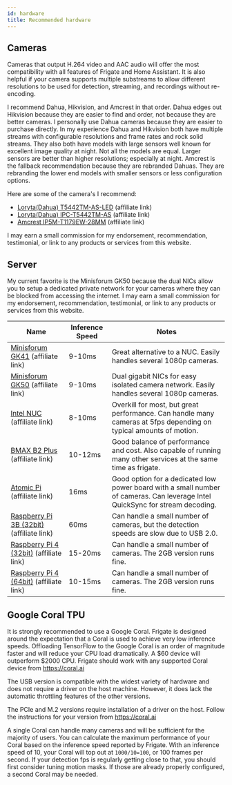 ```yaml
---
id: hardware
title: Recommended hardware
---
```


## Cameras

Cameras that output H.264 video and AAC audio will offer the most compatibility with all features of Frigate and Home Assistant. It is also helpful if your camera supports multiple substreams to allow different resolutions to be used for detection, streaming, and recordings without re-encoding.

I recommend Dahua, Hikvision, and Amcrest in that order. Dahua edges out Hikvision because they are easier to find and order, not because they are better cameras. I personally use Dahua cameras because they are easier to purchase directly. In my experience Dahua and Hikvision both have multiple streams with configurable resolutions and frame rates and rock solid streams. They also both have models with large sensors well known for excellent image quality at night. Not all the models are equal. Larger sensors are better than higher resolutions; especially at night. Amcrest is the fallback recommendation because they are rebranded Dahuas. They are rebranding the lower end models with smaller sensors or less configuration options.

Here are some of the camera's I recommend:

- [Loryta(Dahua) T5442TM-AS-LED](https://amzn.to/2Wck2hQ) (affiliate link)
- [Loryta(Dahua) IPC-T5442TM-AS](https://amzn.to/39FODrm) (affiliate link)
- [Amcrest IP5M-T1179EW-28MM](https://amzn.to/39H1zgt) (affiliate link)

I may earn a small commission for my endorsement, recommendation, testimonial, or link to any products or services from this website.

## Server

My current favorite is the Minisforum GK50 because the dual NICs allow you to setup a dedicated private network for your cameras where they can be blocked from accessing the internet. I may earn a small commission for my endorsement, recommendation, testimonial, or link to any products or services from this website.

| Name                                                                | Inference Speed | Notes                                                                                                                         |
| ------------------------------------------------------------------- | --------------- | ----------------------------------------------------------------------------------------------------------------------------- |
| [Minisforum GK41](https://amzn.to/3kI0njr) (affiliate link)         | 9-10ms          | Great alternative to a NUC. Easily handles several 1080p cameras.                                                             |
| [Minisforum GK50](https://amzn.to/3m49yKk) (affiliate link)         | 9-10ms          | Dual gigabit NICs for easy isolated camera network. Easily handles several 1080p cameras.                                     |
| [Intel NUC](https://amzn.to/3kImYMT) (affiliate link)               | 8-10ms          | Overkill for most, but great performance. Can handle many cameras at 5fps depending on typical amounts of motion.             |
| [BMAX B2 Plus](https://amzn.to/3uccBnD) (affiliate link)            | 10-12ms         | Good balance of performance and cost. Also capable of running many other services at the same time as frigate.                |
| [Atomic Pi](https://amzn.to/3i9YRVw) (affiliate link)               | 16ms            | Good option for a dedicated low power board with a small number of cameras. Can leverage Intel QuickSync for stream decoding. |
| [Raspberry Pi 3B (32bit)](https://amzn.to/3lZUi16) (affiliate link) | 60ms            | Can handle a small number of cameras, but the detection speeds are slow due to USB 2.0.                                       |
| [Raspberry Pi 4 (32bit)](https://amzn.to/2ZpgDNW) (affiliate link)  | 15-20ms         | Can handle a small number of cameras. The 2GB version runs fine.                                                              |
| [Raspberry Pi 4 (64bit)](https://amzn.to/2ZpgDNW) (affiliate link)  | 10-15ms         | Can handle a small number of cameras. The 2GB version runs fine.                                                              |

## Google Coral TPU

It is strongly recommended to use a Google Coral. Frigate is designed around the expectation that a Coral is used to achieve very low inference speeds. Offloading TensorFlow to the Google Coral is an order of magnitude faster and will reduce your CPU load dramatically. A $60 device will outperform $2000 CPU. Frigate should work with any supported Coral device from https://coral.ai

The USB version is compatible with the widest variety of hardware and does not require a driver on the host machine. However, it does lack the automatic throttling features of the other versions.

The PCIe and M.2 versions require installation of a driver on the host. Follow the instructions for your version from https://coral.ai

A single Coral can handle many cameras and will be sufficient for the majority of users. You can calculate the maximum performance of your Coral based on the inference speed reported by Frigate. With an inference speed of 10, your Coral will top out at `1000/10=100`, or 100 frames per second. If your detection fps is regularly getting close to that, you should first consider tuning motion masks. If those are already properly configured, a second Coral may be needed.
